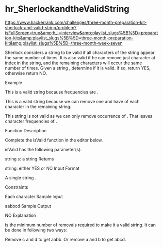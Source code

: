 # hr_SherlockandtheValidString
https://www.hackerrank.com/challenges/three-month-preparation-kit-sherlock-and-valid-string/problem?isFullScreen=true&amp;h_l=interview&amp;playlist_slugs%5B%5D=preparation-kits&amp;playlist_slugs%5B%5D=three-month-preparation-kit&amp;playlist_slugs%5B%5D=three-month-week-seven

Sherlock considers a string to be valid if all characters of the string appear the same number of times. It is also valid if he can remove just  character at  index in the string, and the remaining characters will occur the same number of times. Given a string , determine if it is valid. If so, return YES, otherwise return NO.

Example

This is a valid string because frequencies are .


This is a valid string because we can remove one  and have  of each character in the remaining string.


This string is not valid as we can only remove  occurrence of . That leaves character frequencies of .

Function Description

Complete the isValid function in the editor below.

isValid has the following parameter(s):

string s: a string
Returns

string: either YES or NO
Input Format

A single string .

Constraints

Each character 
Sample Input

aabbcd
Sample Output

NO
Explanation

 is the minimum number of removals required to make it a valid string. It can be done in following two ways:

Remove c and d to get aabb.
Or remove a and b to get abcd.
